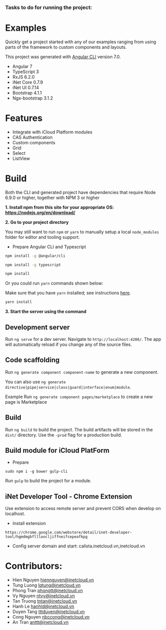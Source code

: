 ### Tasks to do for running the project:
Examples
===
Quickly get a project started with any of our examples ranging from using parts of the framework to custom components and layouts.

This project was generated with [Angular CLI](https://github.com/angular/angular-cli) version 7.0.

- Angular 7
- TypeScript 3
- RxJS 6.2.0
- iNet Core 0.7.9
- iNet UI 0.7.14
- Bootstrap 4.1.1 
- Ngx-bootstrap 3.1.2

Features
===
- Integrate with iCloud Platform modules
- CAS Authentication
- Custom components
- Grid
- Select
- ListView

Build
===

Both the CLI and generated project have dependencies that require Node 6.9.0 or higher, together with NPM 3 or higher

**1.	Install npm from this site for your appropriate OS:  https://nodejs.org/en/download/**

**2.	Go to your project directory**

You may still want to run `npm` or `yarn` to manually
setup a local `node_modules` folder for editor and tooling support.

- Prepare Angular CLI and Typescript
```bash
npm install -g @angular/cli

npm install -g typescript
```
```bash
npm install
```
Or you could run `yarn` commands shown below:

Make sure that you have `yarn` installed; see instructions [here](https://yarnpkg.com/lang/en/docs/install/).
```bash
yarn install
```


**3.	Start the server using the command**

## Development server

Run `ng serve` for a dev server. Navigate to `http://localhost:4200/`. The app will automatically reload if you change any of the source files.

## Code scaffolding

Run `ng generate component component-name` to generate a new component.

You can also use `ng generate directive|pipe|service|class|guard|interface|enum|module`.

Example Run `ng generate component pages/marketplace` to create a new page is Marketplace

## Build

Run `ng build` to build the project. The build artifacts will be stored in the `dist/` directory. Use the `-prod` flag for a production build.

## Build module for iCloud PlatForm

- Prepare  
```
sudo npm i -g bower gulp-cli
```
Run `gulp` to build the project for a module.

## iNet Developer Tool - Chrome Extension

Use extension to access remote server and prevent CORS when develop on localhost. 

- Install extension 
``` 
https://chrome.google.com/webstore/detail/inet-developer-tool/hgmdmgbfllloocljiffneifcepeafkpg
```
- Config server domain and start: calista.inetcloud.vn,inetcloud.vn




Contributors:
===
- Hien Nguyen <hiennguyen@inetcloud.vn>
- Tung Luong <lqtung@inetcloud.vn>
- Phong Tran <phongtt@inetcloud.vn>
- Vy Nguyen <ntvy@inetcloud.vn>
- Tan Truong <tntan@inetcloud.vn>
- Hanh Le <hanhld@inetcloud.vn>
- Duyen Tang <tttduyen@inetcloud.vn>
- Cong Nguyen <nbccong@inetcloud.vn>
- An Tran <anttt@inetcloud.vn>

